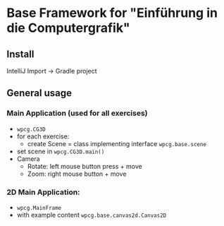 # Base Framework for "Einführung in die Computergrafik"

## Install

IntelliJ Import -> Gradle project

## General usage

### Main Application (used for all exercises) 

* `wpcg.CG3D`
* for each exercise:
    * create Scene = class implementing interface `wpcg.base.scene`
* set scene in `wpcg.CG3D.main()`
* Camera
    * Rotate: left mouse button press + move
    * Zoom: right mouse button + move

### 2D Main Application: 

* `wpcg.MainFrame`
* with example content `wpcg.base.canvas2d.Canvas2D` 
            
